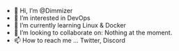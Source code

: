 - 👋 Hi, I’m @Dimmizer
- 👀 I’m interested in DevOps
- 🌱 I’m currently learning Linux & Docker
- 💞️ I’m looking to collaborate on: Nothing at the moment.
- 📫 How to reach me ... Twitter, Discord

<!---
Dimmizer/Dimmizer is a ✨ special ✨ repository because its `README.md` (this file) appears on your GitHub profile.
You can click the Preview link to take a look at your changes.
--->

